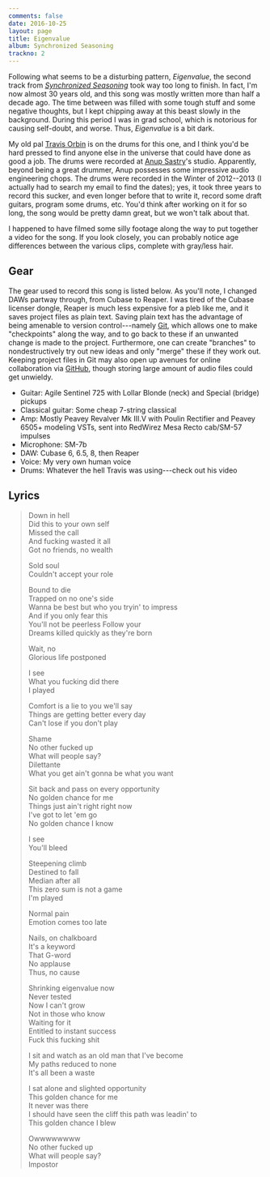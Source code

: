 ```yaml
---
comments: false
date: 2016-10-25
layout: page
title: Eigenvalue
album: Synchronized Seasoning
trackno: 2
---
```


Following what seems to be a disturbing pattern, _Eigenvalue_, the second track
from [_Synchronized Seasoning_](/music/synchronized-seasoning) took way too long
to finish. In fact, I'm now almost 30 years old, and this song was mostly
written more than half a decade ago. The time between was filled with some tough
stuff and some negative thoughts, but I kept chipping away at this beast slowly
in the background. During this period I was in grad school, which is notorious
for causing self-doubt, and worse. Thus, _Eigenvalue_ is a bit dark.

My old pal [Travis Orbin](http://travisorbin.com) is on the drums for this one,
and I think you'd be hard pressed to find anyone else in the universe that could
have done as good a job. The drums were recorded at [Anup
Sastry](https://www.facebook.com/AnupSastryMusic/)'s studio. Apparently, beyond
being a great drummer, Anup possesses some impressive audio engineering chops.
The drums were recorded in the Winter of 2012--2013 (I actually had to search my
email to find the dates); yes, it took three years to record this sucker, and
even longer before that to write it, record some draft guitars, program some
drums, etc. You'd think after working on it for so long, the song would be
pretty damn great, but we won't talk about that.

I happened to have filmed some silly footage along the way to put together a
video for the song. If you look closely, you can probably notice age differences
between the various clips, complete with gray/less hair.


## Gear

The gear used to record this song is listed below. As you'll note, I changed
DAWs partway through, from Cubase to Reaper. I was tired of the Cubase licenser
dongle, Reaper is much less expensive for a pleb like me, and it saves project
files as plain text. Saving plain text has the advantage of being amenable to
version control---namely [Git](https://git-scm.com), which allows one to make
"checkpoints" along the way, and to go back to these if an unwanted change is
made to the project. Furthermore, one can create "branches" to nondestructively
try out new ideas and only "merge" these if they work out. Keeping project files
in Git may also open up avenues for online collaboration via
[GitHub](https://github.com), though storing large amount of audio files could
get unwieldy.

* Guitar: Agile Sentinel 725 with Lollar Blonde (neck) and Special (bridge) pickups
* Classical guitar: Some cheap 7-string classical
* Amp: Mostly Peavey Revalver Mk III.V with Poulin Rectifier and Peavey 6505+ modeling VSTs, sent into RedWirez Mesa Recto cab/SM-57 impulses
* Microphone: SM-7b
* DAW: Cubase 6, 6.5, 8, then Reaper
* Voice: My very own human voice
* Drums: Whatever the hell Travis was using---check out his video


## Lyrics

>Down in hell<br>
>Did this to your own self<br>
>Missed the call<br>
>And fucking wasted it all<br>
>Got no friends, no wealth
>
>Sold soul<br>
>Couldn't accept your role
>
>Bound to die<br>
>Trapped on no one's side<br>
>Wanna be best but who you tryin' to impress<br>
>And if you only fear this<br>
>You'll not be peerless
>Follow your<br>
>Dreams killed quickly as they're born
>
>Wait, no<br>
>Glorious life postponed
>
>I see<br>
>What you fucking did there<br>
>I played
>
>Comfort is a lie to you we'll say<br>
>Things are getting better every day<br>
>Can't lose if you don't play
>
>Shame<br>
>No other fucked up<br>
>What will people say?<br>
>Dilettante<br>
>What you get ain't gonna be what you want
>
>Sit back and pass on every opportunity<br>
>No golden chance for me<br>
>Things just ain't right right now<br>
>I've got to let 'em go<br>
>No golden chance I know
>
>I see<br>
>You'll bleed
>
>Steepening climb<br>
>Destined to fall<br>
>Median after all<br>
>This zero sum is not a game<br>
>I'm played
>
>Normal pain<br>
>Emotion comes too late
>
>Nails, on chalkboard<br>
>It's a keyword<br>
>That G-word<br>
>No applause<br>
>Thus, no cause
>
>Shrinking eigenvalue now<br>
>Never tested<br>
>Now I can't grow<br>
>Not in those who know<br>
>Waiting for it<br>
>Entitled to instant success<br>
>Fuck this fucking shit
>
>I sit and watch as an old man that I've become<br>
>My paths reduced to none<br>
>It's all been a waste
>
>I sat alone and slighted opportunity<br>
>This golden chance for me<br>
>It never was there<br>
>I should have seen the cliff this path was leadin' to<br>
>This golden chance I blew
>
>Owwwwwwww<br>
>No other fucked up<br>
>What will people say?<br>
>Impostor
